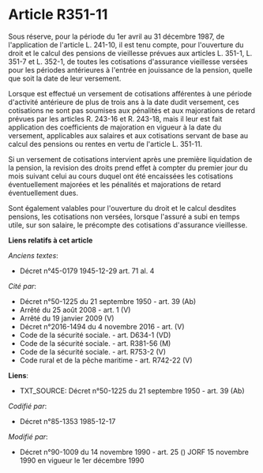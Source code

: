 # Article R351-11

Sous réserve, pour la période du 1er avril au 31 décembre 1987, de l'application de l'article L. 241-10, il est tenu compte,
pour l'ouverture du droit et le calcul des pensions de vieillesse prévues aux articles L. 351-1, L. 351-7 et L. 352-1, de
toutes les cotisations d'assurance vieillesse versées pour les périodes antérieures à l'entrée en jouissance de la pension,
quelle que soit la date de leur versement.

Lorsque est effectué un versement de cotisations afférentes à une période d'activité antérieure de plus de trois ans à la
date dudit versement, ces cotisations ne sont pas soumises aux pénalités et aux majorations de retard prévues par les
articles R. 243-16 et R. 243-18, mais il leur est fait application des coefficients de majoration en vigueur à la date du
versement, applicables aux salaires et aux cotisations servant de base au calcul des pensions ou rentes en vertu de l'article
L. 351-11.

Si un versement de cotisations intervient après une première liquidation de la pension, la revision des droits prend effet à
compter du premier jour du mois suivant celui au cours duquel ont été encaissées les cotisations éventuellement majorées et
les pénalités et majorations de retard éventuellement dues.

Sont également valables pour l'ouverture du droit et le calcul desdites pensions, les cotisations non versées, lorsque
l'assuré a subi en temps utile, sur son salaire, le précompte des cotisations d'assurance vieillesse.

**Liens relatifs à cet article**

_Anciens textes_:

  - Décret n°45-0179 1945-12-29 art. 71 al. 4

_Cité par_:

  - Décret n°50-1225 du 21 septembre 1950 - art. 39 (Ab)
  - Arrêté du 25 août 2008 - art. 1 (V)
  - Arrêté du 19 janvier 2009 (V)
  - Décret n°2016-1494 du 4 novembre 2016 - art. (V)
  - Code de la sécurité sociale. - art. D634-1 (VD)
  - Code de la sécurité sociale. - art. R381-56 (M)
  - Code de la sécurité sociale. - art. R753-2 (V)
  - Code rural et de la pêche maritime - art. R742-22 (V)

**Liens**:

  - TXT_SOURCE: Décret n°50-1225 du 21 septembre 1950 - art. 39 (Ab)

_Codifié par_:

  - Décret n°85-1353 1985-12-17

_Modifié par_:

  - Décret n°90-1009 du 14 novembre 1990 - art. 25 () JORF 15 novembre 1990 en vigueur le 1er décembre 1990
